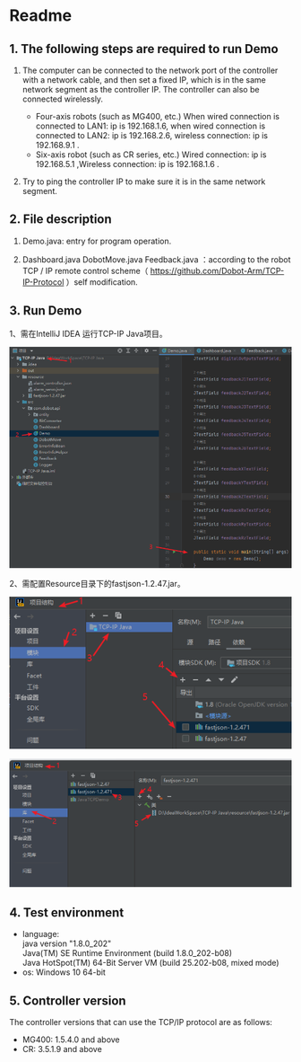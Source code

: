 # Readme

## 1. The following steps are required to run Demo
1. The computer can be connected to the network port of the controller with a network cable, and then set a fixed IP, which is in the same network segment as the controller IP. The controller can also be connected wirelessly.

    - Four-axis robots (such as MG400, etc.) When wired connection is connected to LAN1: ip is 192.168.1.6, when wired connection is connected to LAN2: ip is 192.168.2.6, wireless connection: ip is 192.168.9.1 .
    - Six-axis robot (such as CR series, etc.) Wired connection: ip is 192.168.5.1 ,Wireless connection: ip is 192.168.1.6 .

2. Try to ping the controller IP to make sure it is in the same network segment.


## 2. File description
1. Demo.java: entry for program operation.


2. Dashboard.java DobotMove.java Feedback.java ：according to the robot TCP / IP remote control scheme（ https://github.com/Dobot-Arm/TCP-IP-Protocol ）self modification.

## 3. Run Demo
1、需在IntelliJ IDEA 运行TCP-IP Java项目。  

![Demo](./readme-image/Demo_main.png)  

2、需配置Resource目录下的fastjson-1.2.47.jar。  

![jar1](./readme-image/fastjson_jar1.png)  

![jar2](./readme-image/fastjson-jar2.png)

## 4. Test environment
- language:   
java version "1.8.0_202"  
Java(TM) SE Runtime Environment (build 1.8.0_202-b08)  
Java HotSpot(TM) 64-Bit Server VM (build 25.202-b08, mixed mode)
- os: Windows 10 64-bit

## 5. Controller version
The controller versions that can use the TCP/IP protocol are as follows:

- MG400: 1.5.4.0 and above
- CR: 3.5.1.9 and above